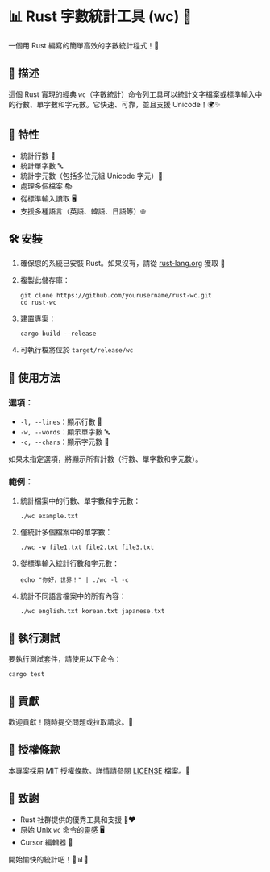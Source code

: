 # 📊 Rust 字數統計工具 (wc) 🦀

一個用 Rust 編寫的簡單高效的字數統計程式！🚀

## 📝 描述

這個 Rust 實現的經典 `wc`（字數統計）命令列工具可以統計文字檔案或標準輸入中的行數、單字數和字元數。它快速、可靠，並且支援 Unicode！🌍✨

## 🎯 特性

- 統計行數 📏
- 統計單字數 🔤
- 統計字元數（包括多位元組 Unicode 字元）🔡
- 處理多個檔案 📚
- 從標準輸入讀取 🖥️
- 支援多種語言（英語、韓語、日語等）🌐

## 🛠️ 安裝

1. 確保您的系統已安裝 Rust。如果沒有，請從 [rust-lang.org](https://www.rust-lang.org/tools/install) 獲取 🦀

2. 複製此儲存庫：
   ```
   git clone https://github.com/yourusername/rust-wc.git
   cd rust-wc
   ```

3. 建置專案：
   ```
   cargo build --release
   ```

4. 可執行檔將位於 `target/release/wc`

## 🚀 使用方法

### 選項：

- `-l, --lines`：顯示行數 📏
- `-w, --words`：顯示單字數 🔤
- `-c, --chars`：顯示字元數 🔡

如果未指定選項，將顯示所有計數（行數、單字數和字元數）。

### 範例：

1. 統計檔案中的行數、單字數和字元數：
   ```
   ./wc example.txt
   ```

2. 僅統計多個檔案中的單字數：
   ```
   ./wc -w file1.txt file2.txt file3.txt
   ```

3. 從標準輸入統計行數和字元數：
   ```
   echo "你好，世界！" | ./wc -l -c
   ```

4. 統計不同語言檔案中的所有內容：
   ```
   ./wc english.txt korean.txt japanese.txt
   ```

## 🧪 執行測試

要執行測試套件，請使用以下命令：
```
cargo test
```

## 🤝 貢獻

歡迎貢獻！隨時提交問題或拉取請求。🎉

## 📜 授權條款

本專案採用 MIT 授權條款。詳情請參閱 [LICENSE](LICENSE) 檔案。📄

## 🙏 致謝

- Rust 社群提供的優秀工具和支援 🦀❤️
- 原始 Unix `wc` 命令的靈感 🖥️
- Cursor 編輯器 🤖

開始愉快的統計吧！🎉📊🚀
